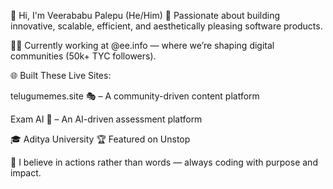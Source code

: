 👋 Hi, I'm Veerababu Palepu (He/Him)
🚀 Passionate about building innovative, scalable, efficient, and aesthetically pleasing software products.

👨‍💻 Currently working at @ee.info — where we’re shaping digital communities (50k+ TYC followers).

🌐 Built These Live Sites:

telugumemes.site 🎭 – A community-driven content platform

Exam AI 🧠 – An AI-driven assessment platform


🎓 Aditya University
🏆 Featured on Unstop

🧠 I believe in actions rather than words — always coding with purpose and impact.

